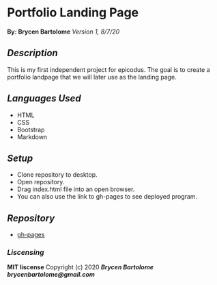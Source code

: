 # Portfolio Landing Page
**By: Brycen Bartolome**
_Version 1, 8/7/20_

## _Description_
This is my first independent project for epicodus. The goal is to create a portfolio landpage that we will later use as the landing page.

## _Languages Used_
* HTML
* CSS
* Bootstrap
* Markdown

## _Setup_
* Clone repository to desktop.
* Open repository.
* Drag index.html file into an open browser.
* You can also use the link to gh-pages to see deployed program.

## _Repository_
* [gh-pages](https://brycengit.github.io/portfolio-landing-page/)

### _Liscensing_
 **MIT liscense**
Copyright (c) 2020 **_Brycen Bartolome brycenbartolome@gmail.com_**
